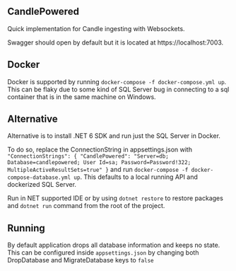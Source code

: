 ## CandlePowered

Quick implementation for Candle ingesting with Websockets.

Swagger should open by default but it is located at https://localhost:7003.

## Docker
Docker is supported by running `docker-compose -f docker-compose.yml up`. This can be flaky due to some kind of SQL Server bug in connecting to a sql container that is in the same machine on Windows.

## Alternative
Alternative is to install .NET 6 SDK and run just the SQL Server in Docker.

To do so, replace the ConnectionString in appsettings.json with `"ConnectionStrings": {
"CandlePowered": "Server=db; Database=candlepowered; User Id=sa; Password=Password!322; MultipleActiveResultSets=true"
}` and run `docker-compose -f docker-compose-database.yml up`. This defaults to a local running API and dockerized SQL Server.

Run in NET supported IDE or by using `dotnet restore` to restore packages and  `dotnet run` command from the root of the project.

## Running
By default application drops all database information and keeps no state. This can be configured inside `appsettings.json` by changing both DropDatabase and MigrateDatabase keys to `false`